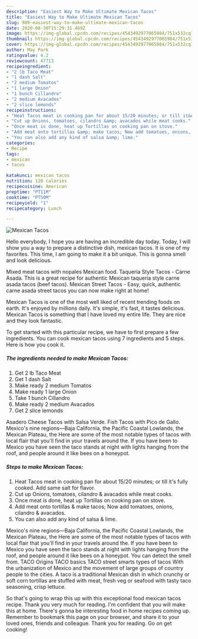 ```yaml
---
description: "Easiest Way to Make Ultimate Mexican Tacos"
title: "Easiest Way to Make Ultimate Mexican Tacos"
slug: 989-easiest-way-to-make-ultimate-mexican-tacos
date: 2020-08-30T15:29:31.469Z
image: https://img-global.cpcdn.com/recipes/4543492977065984/751x532cq70/mexican-tacos-recipe-main-photo.jpg
thumbnail: https://img-global.cpcdn.com/recipes/4543492977065984/751x532cq70/mexican-tacos-recipe-main-photo.jpg
cover: https://img-global.cpcdn.com/recipes/4543492977065984/751x532cq70/mexican-tacos-recipe-main-photo.jpg
author: May Park
ratingvalue: 4.2
reviewcount: 47713
recipeingredient:
- "2 lb Taco Meat"
- "1 dash Salt"
- "2 medium Tomatos"
- "1 large Onion"
- "1 bunch Cillandro"
- "2 medium Avacados"
- "2 slice lemonds"
recipeinstructions:
- "Heat Tacos meat in cooking pan for about 15/20 minutes; or till it&#39;s fully cooked. Add same salt for flavor."
- "Cut up Onions, tomatoes, cilandro &amp; avacados while meat cooks."
- "Once meat is done, heat up Tortillas on cooking pan on stove."
- "Add meat onto tortillas &amp; make tacos; Now add tomatoes, onions, cilandro &amp; avacados."
- "You can also add any kind of salsa &amp; lime."
categories:
- Recipe
tags:
- mexican
- tacos

katakunci: mexican tacos 
nutrition: 128 calories
recipecuisine: American
preptime: "PT11M"
cooktime: "PT50M"
recipeyield: "1"
recipecategory: Lunch

---
```



![Mexican Tacos](https://img-global.cpcdn.com/recipes/4543492977065984/751x532cq70/mexican-tacos-recipe-main-photo.jpg)

Hello everybody, I hope you are having an incredible day today. Today, I will show you a way to prepare a distinctive dish, mexican tacos. It is one of my favorites. This time, I am going to make it a bit unique. This is gonna smell and look delicious.

Mixed meat tacos with nopales Mexican food. Taqueria Style Tacos - Carne Asada. This is a great recipe for authentic Mexican taqueria style carne asada tacos (beef tacos). Mexican Street Tacos - Easy, quick, authentic carne asada street tacos you can now make right at home!

Mexican Tacos is one of the most well liked of recent trending foods on earth. It's enjoyed by millions daily. It's simple, it's fast, it tastes delicious. Mexican Tacos is something that I have loved my entire life. They are nice and they look fantastic.


To get started with this particular recipe, we have to first prepare a few ingredients. You can cook mexican tacos using 7 ingredients and 5 steps. Here is how you cook it.

<!--inarticleads1-->

##### The ingredients needed to make Mexican Tacos:

1. Get 2 lb Taco Meat
1. Get 1 dash Salt
1. Make ready 2 medium Tomatos
1. Make ready 1 large Onion
1. Take 1 bunch Cillandro
1. Make ready 2 medium Avacados
1. Get 2 slice lemonds


Asadero Cheese Tacos with Salsa Verde. Fish Tacos with Pico de Gallo. Mexico&#39;s nine regions—Baja California, the Pacific Coastal Lowlands, the Mexican Plateau, the Here are some of the most notable types of tacos with local flair that you&#39;ll find in your travels around the. If you have been to Mexico you have seen the taco stands at night with lights hanging from the roof, and people around it like bees on a honeypot. 

<!--inarticleads2-->

##### Steps to make Mexican Tacos:

1. Heat Tacos meat in cooking pan for about 15/20 minutes; or till it&#39;s fully cooked. Add same salt for flavor.
1. Cut up Onions, tomatoes, cilandro &amp; avacados while meat cooks.
1. Once meat is done, heat up Tortillas on cooking pan on stove.
1. Add meat onto tortillas &amp; make tacos; Now add tomatoes, onions, cilandro &amp; avacados.
1. You can also add any kind of salsa &amp; lime.


Mexico&#39;s nine regions—Baja California, the Pacific Coastal Lowlands, the Mexican Plateau, the Here are some of the most notable types of tacos with local flair that you&#39;ll find in your travels around the. If you have been to Mexico you have seen the taco stands at night with lights hanging from the roof, and people around it like bees on a honeypot. You can detect the smell from. TACO Origins TACO basics TACO street smarts types of tacos With the urbanization of Mexico and the movement of large groups of country people to the cities. A taco is a traditional Mexican dish in which crunchy or soft corn tortillas are stuffed with meat, fresh veg or seafood with tasty taco seasoning, crisp lettuce. 

So that's going to wrap this up with this exceptional food mexican tacos recipe. Thank you very much for reading. I'm confident that you will make this at home. There's gonna be interesting food in home recipes coming up. Remember to bookmark this page on your browser, and share it to your loved ones, friends and colleague. Thank you for reading. Go on get cooking!
